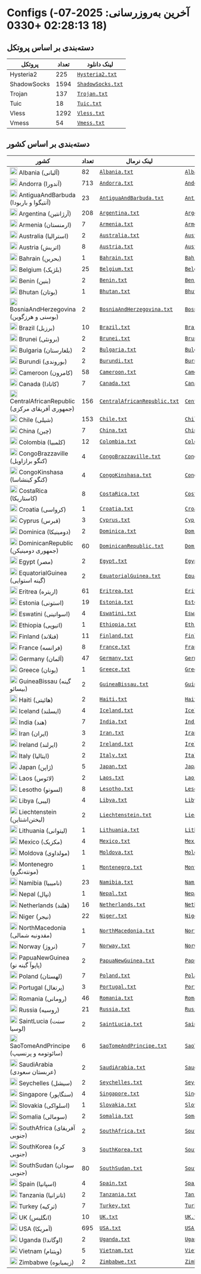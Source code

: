 # Configs (آخرین به‌روزرسانی: 2025-07-18 02:28:13 +0330)

## دسته‌بندی بر اساس پروتکل

| پروتکل | تعداد | لینک دانلود |
|---|---|---|
| Hysteria2 | 225 | [`Hysteria2.txt`](https://raw.githubusercontent.com/vpnclashfa-backup/ScrapeAndCategorize/refs/heads/main/output_configs/Hysteria2.txt) |
| ShadowSocks | 1594 | [`ShadowSocks.txt`](https://raw.githubusercontent.com/vpnclashfa-backup/ScrapeAndCategorize/refs/heads/main/output_configs/ShadowSocks.txt) |
| Trojan | 137 | [`Trojan.txt`](https://raw.githubusercontent.com/vpnclashfa-backup/ScrapeAndCategorize/refs/heads/main/output_configs/Trojan.txt) |
| Tuic | 18 | [`Tuic.txt`](https://raw.githubusercontent.com/vpnclashfa-backup/ScrapeAndCategorize/refs/heads/main/output_configs/Tuic.txt) |
| Vless | 1292 | [`Vless.txt`](https://raw.githubusercontent.com/vpnclashfa-backup/ScrapeAndCategorize/refs/heads/main/output_configs/Vless.txt) |
| Vmess | 54 | [`Vmess.txt`](https://raw.githubusercontent.com/vpnclashfa-backup/ScrapeAndCategorize/refs/heads/main/output_configs/Vmess.txt) |

## دسته‌بندی بر اساس کشور

| کشور | تعداد | لینک نرمال | لینک بیس۶۴ |
|---|---|---|---|
| <img src="https://flagcdn.com/w20/al.png" width="20"> Albania (آلبانی) | 82 | [`Albania.txt`](https://raw.githubusercontent.com/vpnclashfa-backup/ScrapeAndCategorize/refs/heads/main/output_configs/Albania.txt) | [`Albania.txt`](https://raw.githubusercontent.com/vpnclashfa-backup/ScrapeAndCategorize/refs/heads/main/output_base64_countries/Albania.txt) |
| <img src="https://flagcdn.com/w20/ad.png" width="20"> Andorra (آندورا) | 713 | [`Andorra.txt`](https://raw.githubusercontent.com/vpnclashfa-backup/ScrapeAndCategorize/refs/heads/main/output_configs/Andorra.txt) | [`Andorra.txt`](https://raw.githubusercontent.com/vpnclashfa-backup/ScrapeAndCategorize/refs/heads/main/output_base64_countries/Andorra.txt) |
| <img src="https://flagcdn.com/w20/ag.png" width="20"> AntiguaAndBarbuda (آنتیگوا و باربودا) | 23 | [`AntiguaAndBarbuda.txt`](https://raw.githubusercontent.com/vpnclashfa-backup/ScrapeAndCategorize/refs/heads/main/output_configs/AntiguaAndBarbuda.txt) | [`AntiguaAndBarbuda.txt`](https://raw.githubusercontent.com/vpnclashfa-backup/ScrapeAndCategorize/refs/heads/main/output_base64_countries/AntiguaAndBarbuda.txt) |
| <img src="https://flagcdn.com/w20/ar.png" width="20"> Argentina (آرژانتین) | 208 | [`Argentina.txt`](https://raw.githubusercontent.com/vpnclashfa-backup/ScrapeAndCategorize/refs/heads/main/output_configs/Argentina.txt) | [`Argentina.txt`](https://raw.githubusercontent.com/vpnclashfa-backup/ScrapeAndCategorize/refs/heads/main/output_base64_countries/Argentina.txt) |
| <img src="https://flagcdn.com/w20/am.png" width="20"> Armenia (ارمنستان) | 7 | [`Armenia.txt`](https://raw.githubusercontent.com/vpnclashfa-backup/ScrapeAndCategorize/refs/heads/main/output_configs/Armenia.txt) | [`Armenia.txt`](https://raw.githubusercontent.com/vpnclashfa-backup/ScrapeAndCategorize/refs/heads/main/output_base64_countries/Armenia.txt) |
| <img src="https://flagcdn.com/w20/au.png" width="20"> Australia (استرالیا) | 2 | [`Australia.txt`](https://raw.githubusercontent.com/vpnclashfa-backup/ScrapeAndCategorize/refs/heads/main/output_configs/Australia.txt) | [`Australia.txt`](https://raw.githubusercontent.com/vpnclashfa-backup/ScrapeAndCategorize/refs/heads/main/output_base64_countries/Australia.txt) |
| <img src="https://flagcdn.com/w20/at.png" width="20"> Austria (اتریش) | 8 | [`Austria.txt`](https://raw.githubusercontent.com/vpnclashfa-backup/ScrapeAndCategorize/refs/heads/main/output_configs/Austria.txt) | [`Austria.txt`](https://raw.githubusercontent.com/vpnclashfa-backup/ScrapeAndCategorize/refs/heads/main/output_base64_countries/Austria.txt) |
| <img src="https://flagcdn.com/w20/bh.png" width="20"> Bahrain (بحرین) | 1 | [`Bahrain.txt`](https://raw.githubusercontent.com/vpnclashfa-backup/ScrapeAndCategorize/refs/heads/main/output_configs/Bahrain.txt) | [`Bahrain.txt`](https://raw.githubusercontent.com/vpnclashfa-backup/ScrapeAndCategorize/refs/heads/main/output_base64_countries/Bahrain.txt) |
| <img src="https://flagcdn.com/w20/be.png" width="20"> Belgium (بلژیک) | 25 | [`Belgium.txt`](https://raw.githubusercontent.com/vpnclashfa-backup/ScrapeAndCategorize/refs/heads/main/output_configs/Belgium.txt) | [`Belgium.txt`](https://raw.githubusercontent.com/vpnclashfa-backup/ScrapeAndCategorize/refs/heads/main/output_base64_countries/Belgium.txt) |
| <img src="https://flagcdn.com/w20/bj.png" width="20"> Benin (بنین) | 2 | [`Benin.txt`](https://raw.githubusercontent.com/vpnclashfa-backup/ScrapeAndCategorize/refs/heads/main/output_configs/Benin.txt) | [`Benin.txt`](https://raw.githubusercontent.com/vpnclashfa-backup/ScrapeAndCategorize/refs/heads/main/output_base64_countries/Benin.txt) |
| <img src="https://flagcdn.com/w20/bt.png" width="20"> Bhutan (بوتان) | 1 | [`Bhutan.txt`](https://raw.githubusercontent.com/vpnclashfa-backup/ScrapeAndCategorize/refs/heads/main/output_configs/Bhutan.txt) | [`Bhutan.txt`](https://raw.githubusercontent.com/vpnclashfa-backup/ScrapeAndCategorize/refs/heads/main/output_base64_countries/Bhutan.txt) |
| <img src="https://flagcdn.com/w20/ba.png" width="20"> BosniaAndHerzegovina (بوسنی و هرزگوین) | 2 | [`BosniaAndHerzegovina.txt`](https://raw.githubusercontent.com/vpnclashfa-backup/ScrapeAndCategorize/refs/heads/main/output_configs/BosniaAndHerzegovina.txt) | [`BosniaAndHerzegovina.txt`](https://raw.githubusercontent.com/vpnclashfa-backup/ScrapeAndCategorize/refs/heads/main/output_base64_countries/BosniaAndHerzegovina.txt) |
| <img src="https://flagcdn.com/w20/br.png" width="20"> Brazil (برزیل) | 10 | [`Brazil.txt`](https://raw.githubusercontent.com/vpnclashfa-backup/ScrapeAndCategorize/refs/heads/main/output_configs/Brazil.txt) | [`Brazil.txt`](https://raw.githubusercontent.com/vpnclashfa-backup/ScrapeAndCategorize/refs/heads/main/output_base64_countries/Brazil.txt) |
| <img src="https://flagcdn.com/w20/bn.png" width="20"> Brunei (برونئی) | 2 | [`Brunei.txt`](https://raw.githubusercontent.com/vpnclashfa-backup/ScrapeAndCategorize/refs/heads/main/output_configs/Brunei.txt) | [`Brunei.txt`](https://raw.githubusercontent.com/vpnclashfa-backup/ScrapeAndCategorize/refs/heads/main/output_base64_countries/Brunei.txt) |
| <img src="https://flagcdn.com/w20/bg.png" width="20"> Bulgaria (بلغارستان) | 2 | [`Bulgaria.txt`](https://raw.githubusercontent.com/vpnclashfa-backup/ScrapeAndCategorize/refs/heads/main/output_configs/Bulgaria.txt) | [`Bulgaria.txt`](https://raw.githubusercontent.com/vpnclashfa-backup/ScrapeAndCategorize/refs/heads/main/output_base64_countries/Bulgaria.txt) |
| <img src="https://flagcdn.com/w20/bi.png" width="20"> Burundi (بوروندی) | 2 | [`Burundi.txt`](https://raw.githubusercontent.com/vpnclashfa-backup/ScrapeAndCategorize/refs/heads/main/output_configs/Burundi.txt) | [`Burundi.txt`](https://raw.githubusercontent.com/vpnclashfa-backup/ScrapeAndCategorize/refs/heads/main/output_base64_countries/Burundi.txt) |
| <img src="https://flagcdn.com/w20/cm.png" width="20"> Cameroon (کامرون) | 58 | [`Cameroon.txt`](https://raw.githubusercontent.com/vpnclashfa-backup/ScrapeAndCategorize/refs/heads/main/output_configs/Cameroon.txt) | [`Cameroon.txt`](https://raw.githubusercontent.com/vpnclashfa-backup/ScrapeAndCategorize/refs/heads/main/output_base64_countries/Cameroon.txt) |
| <img src="https://flagcdn.com/w20/ca.png" width="20"> Canada (کانادا) | 7 | [`Canada.txt`](https://raw.githubusercontent.com/vpnclashfa-backup/ScrapeAndCategorize/refs/heads/main/output_configs/Canada.txt) | [`Canada.txt`](https://raw.githubusercontent.com/vpnclashfa-backup/ScrapeAndCategorize/refs/heads/main/output_base64_countries/Canada.txt) |
| <img src="https://flagcdn.com/w20/cf.png" width="20"> CentralAfricanRepublic (جمهوری آفریقای مرکزی) | 156 | [`CentralAfricanRepublic.txt`](https://raw.githubusercontent.com/vpnclashfa-backup/ScrapeAndCategorize/refs/heads/main/output_configs/CentralAfricanRepublic.txt) | [`CentralAfricanRepublic.txt`](https://raw.githubusercontent.com/vpnclashfa-backup/ScrapeAndCategorize/refs/heads/main/output_base64_countries/CentralAfricanRepublic.txt) |
| <img src="https://flagcdn.com/w20/cl.png" width="20"> Chile (شیلی) | 153 | [`Chile.txt`](https://raw.githubusercontent.com/vpnclashfa-backup/ScrapeAndCategorize/refs/heads/main/output_configs/Chile.txt) | [`Chile.txt`](https://raw.githubusercontent.com/vpnclashfa-backup/ScrapeAndCategorize/refs/heads/main/output_base64_countries/Chile.txt) |
| <img src="https://flagcdn.com/w20/cn.png" width="20"> China (چین) | 7 | [`China.txt`](https://raw.githubusercontent.com/vpnclashfa-backup/ScrapeAndCategorize/refs/heads/main/output_configs/China.txt) | [`China.txt`](https://raw.githubusercontent.com/vpnclashfa-backup/ScrapeAndCategorize/refs/heads/main/output_base64_countries/China.txt) |
| <img src="https://flagcdn.com/w20/co.png" width="20"> Colombia (کلمبیا) | 12 | [`Colombia.txt`](https://raw.githubusercontent.com/vpnclashfa-backup/ScrapeAndCategorize/refs/heads/main/output_configs/Colombia.txt) | [`Colombia.txt`](https://raw.githubusercontent.com/vpnclashfa-backup/ScrapeAndCategorize/refs/heads/main/output_base64_countries/Colombia.txt) |
| <img src="https://flagcdn.com/w20/cg.png" width="20"> CongoBrazzaville (کنگو برازاویل) | 4 | [`CongoBrazzaville.txt`](https://raw.githubusercontent.com/vpnclashfa-backup/ScrapeAndCategorize/refs/heads/main/output_configs/CongoBrazzaville.txt) | [`CongoBrazzaville.txt`](https://raw.githubusercontent.com/vpnclashfa-backup/ScrapeAndCategorize/refs/heads/main/output_base64_countries/CongoBrazzaville.txt) |
| <img src="https://flagcdn.com/w20/cd.png" width="20"> CongoKinshasa (کنگو کینشاسا) | 4 | [`CongoKinshasa.txt`](https://raw.githubusercontent.com/vpnclashfa-backup/ScrapeAndCategorize/refs/heads/main/output_configs/CongoKinshasa.txt) | [`CongoKinshasa.txt`](https://raw.githubusercontent.com/vpnclashfa-backup/ScrapeAndCategorize/refs/heads/main/output_base64_countries/CongoKinshasa.txt) |
| <img src="https://flagcdn.com/w20/cr.png" width="20"> CostaRica (کاستاریکا) | 8 | [`CostaRica.txt`](https://raw.githubusercontent.com/vpnclashfa-backup/ScrapeAndCategorize/refs/heads/main/output_configs/CostaRica.txt) | [`CostaRica.txt`](https://raw.githubusercontent.com/vpnclashfa-backup/ScrapeAndCategorize/refs/heads/main/output_base64_countries/CostaRica.txt) |
| <img src="https://flagcdn.com/w20/hr.png" width="20"> Croatia (کرواسی) | 1 | [`Croatia.txt`](https://raw.githubusercontent.com/vpnclashfa-backup/ScrapeAndCategorize/refs/heads/main/output_configs/Croatia.txt) | [`Croatia.txt`](https://raw.githubusercontent.com/vpnclashfa-backup/ScrapeAndCategorize/refs/heads/main/output_base64_countries/Croatia.txt) |
| <img src="https://flagcdn.com/w20/cy.png" width="20"> Cyprus (قبرس) | 3 | [`Cyprus.txt`](https://raw.githubusercontent.com/vpnclashfa-backup/ScrapeAndCategorize/refs/heads/main/output_configs/Cyprus.txt) | [`Cyprus.txt`](https://raw.githubusercontent.com/vpnclashfa-backup/ScrapeAndCategorize/refs/heads/main/output_base64_countries/Cyprus.txt) |
| <img src="https://flagcdn.com/w20/dm.png" width="20"> Dominica (دومینیکا) | 2 | [`Dominica.txt`](https://raw.githubusercontent.com/vpnclashfa-backup/ScrapeAndCategorize/refs/heads/main/output_configs/Dominica.txt) | [`Dominica.txt`](https://raw.githubusercontent.com/vpnclashfa-backup/ScrapeAndCategorize/refs/heads/main/output_base64_countries/Dominica.txt) |
| <img src="https://flagcdn.com/w20/do.png" width="20"> DominicanRepublic (جمهوری دومینیکن) | 60 | [`DominicanRepublic.txt`](https://raw.githubusercontent.com/vpnclashfa-backup/ScrapeAndCategorize/refs/heads/main/output_configs/DominicanRepublic.txt) | [`DominicanRepublic.txt`](https://raw.githubusercontent.com/vpnclashfa-backup/ScrapeAndCategorize/refs/heads/main/output_base64_countries/DominicanRepublic.txt) |
| <img src="https://flagcdn.com/w20/eg.png" width="20"> Egypt (مصر) | 2 | [`Egypt.txt`](https://raw.githubusercontent.com/vpnclashfa-backup/ScrapeAndCategorize/refs/heads/main/output_configs/Egypt.txt) | [`Egypt.txt`](https://raw.githubusercontent.com/vpnclashfa-backup/ScrapeAndCategorize/refs/heads/main/output_base64_countries/Egypt.txt) |
| <img src="https://flagcdn.com/w20/gq.png" width="20"> EquatorialGuinea (گینه استوایی) | 2 | [`EquatorialGuinea.txt`](https://raw.githubusercontent.com/vpnclashfa-backup/ScrapeAndCategorize/refs/heads/main/output_configs/EquatorialGuinea.txt) | [`EquatorialGuinea.txt`](https://raw.githubusercontent.com/vpnclashfa-backup/ScrapeAndCategorize/refs/heads/main/output_base64_countries/EquatorialGuinea.txt) |
| <img src="https://flagcdn.com/w20/er.png" width="20"> Eritrea (اریتره) | 61 | [`Eritrea.txt`](https://raw.githubusercontent.com/vpnclashfa-backup/ScrapeAndCategorize/refs/heads/main/output_configs/Eritrea.txt) | [`Eritrea.txt`](https://raw.githubusercontent.com/vpnclashfa-backup/ScrapeAndCategorize/refs/heads/main/output_base64_countries/Eritrea.txt) |
| <img src="https://flagcdn.com/w20/ee.png" width="20"> Estonia (استونی) | 19 | [`Estonia.txt`](https://raw.githubusercontent.com/vpnclashfa-backup/ScrapeAndCategorize/refs/heads/main/output_configs/Estonia.txt) | [`Estonia.txt`](https://raw.githubusercontent.com/vpnclashfa-backup/ScrapeAndCategorize/refs/heads/main/output_base64_countries/Estonia.txt) |
| <img src="https://flagcdn.com/w20/sz.png" width="20"> Eswatini (اسواتینی) | 4 | [`Eswatini.txt`](https://raw.githubusercontent.com/vpnclashfa-backup/ScrapeAndCategorize/refs/heads/main/output_configs/Eswatini.txt) | [`Eswatini.txt`](https://raw.githubusercontent.com/vpnclashfa-backup/ScrapeAndCategorize/refs/heads/main/output_base64_countries/Eswatini.txt) |
| <img src="https://flagcdn.com/w20/et.png" width="20"> Ethiopia (اتیوپی) | 1 | [`Ethiopia.txt`](https://raw.githubusercontent.com/vpnclashfa-backup/ScrapeAndCategorize/refs/heads/main/output_configs/Ethiopia.txt) | [`Ethiopia.txt`](https://raw.githubusercontent.com/vpnclashfa-backup/ScrapeAndCategorize/refs/heads/main/output_base64_countries/Ethiopia.txt) |
| <img src="https://flagcdn.com/w20/fi.png" width="20"> Finland (فنلاند) | 11 | [`Finland.txt`](https://raw.githubusercontent.com/vpnclashfa-backup/ScrapeAndCategorize/refs/heads/main/output_configs/Finland.txt) | [`Finland.txt`](https://raw.githubusercontent.com/vpnclashfa-backup/ScrapeAndCategorize/refs/heads/main/output_base64_countries/Finland.txt) |
| <img src="https://flagcdn.com/w20/fr.png" width="20"> France (فرانسه) | 8 | [`France.txt`](https://raw.githubusercontent.com/vpnclashfa-backup/ScrapeAndCategorize/refs/heads/main/output_configs/France.txt) | [`France.txt`](https://raw.githubusercontent.com/vpnclashfa-backup/ScrapeAndCategorize/refs/heads/main/output_base64_countries/France.txt) |
| <img src="https://flagcdn.com/w20/de.png" width="20"> Germany (آلمان) | 47 | [`Germany.txt`](https://raw.githubusercontent.com/vpnclashfa-backup/ScrapeAndCategorize/refs/heads/main/output_configs/Germany.txt) | [`Germany.txt`](https://raw.githubusercontent.com/vpnclashfa-backup/ScrapeAndCategorize/refs/heads/main/output_base64_countries/Germany.txt) |
| <img src="https://flagcdn.com/w20/gr.png" width="20"> Greece (یونان) | 1 | [`Greece.txt`](https://raw.githubusercontent.com/vpnclashfa-backup/ScrapeAndCategorize/refs/heads/main/output_configs/Greece.txt) | [`Greece.txt`](https://raw.githubusercontent.com/vpnclashfa-backup/ScrapeAndCategorize/refs/heads/main/output_base64_countries/Greece.txt) |
| <img src="https://flagcdn.com/w20/gw.png" width="20"> GuineaBissau (گینه بیسائو) | 2 | [`GuineaBissau.txt`](https://raw.githubusercontent.com/vpnclashfa-backup/ScrapeAndCategorize/refs/heads/main/output_configs/GuineaBissau.txt) | [`GuineaBissau.txt`](https://raw.githubusercontent.com/vpnclashfa-backup/ScrapeAndCategorize/refs/heads/main/output_base64_countries/GuineaBissau.txt) |
| <img src="https://flagcdn.com/w20/ht.png" width="20"> Haiti (هائیتی) | 2 | [`Haiti.txt`](https://raw.githubusercontent.com/vpnclashfa-backup/ScrapeAndCategorize/refs/heads/main/output_configs/Haiti.txt) | [`Haiti.txt`](https://raw.githubusercontent.com/vpnclashfa-backup/ScrapeAndCategorize/refs/heads/main/output_base64_countries/Haiti.txt) |
| <img src="https://flagcdn.com/w20/is.png" width="20"> Iceland (ایسلند) | 4 | [`Iceland.txt`](https://raw.githubusercontent.com/vpnclashfa-backup/ScrapeAndCategorize/refs/heads/main/output_configs/Iceland.txt) | [`Iceland.txt`](https://raw.githubusercontent.com/vpnclashfa-backup/ScrapeAndCategorize/refs/heads/main/output_base64_countries/Iceland.txt) |
| <img src="https://flagcdn.com/w20/in.png" width="20"> India (هند) | 7 | [`India.txt`](https://raw.githubusercontent.com/vpnclashfa-backup/ScrapeAndCategorize/refs/heads/main/output_configs/India.txt) | [`India.txt`](https://raw.githubusercontent.com/vpnclashfa-backup/ScrapeAndCategorize/refs/heads/main/output_base64_countries/India.txt) |
| <img src="https://flagcdn.com/w20/ir.png" width="20"> Iran (ایران) | 3 | [`Iran.txt`](https://raw.githubusercontent.com/vpnclashfa-backup/ScrapeAndCategorize/refs/heads/main/output_configs/Iran.txt) | [`Iran.txt`](https://raw.githubusercontent.com/vpnclashfa-backup/ScrapeAndCategorize/refs/heads/main/output_base64_countries/Iran.txt) |
| <img src="https://flagcdn.com/w20/ie.png" width="20"> Ireland (ایرلند) | 2 | [`Ireland.txt`](https://raw.githubusercontent.com/vpnclashfa-backup/ScrapeAndCategorize/refs/heads/main/output_configs/Ireland.txt) | [`Ireland.txt`](https://raw.githubusercontent.com/vpnclashfa-backup/ScrapeAndCategorize/refs/heads/main/output_base64_countries/Ireland.txt) |
| <img src="https://flagcdn.com/w20/it.png" width="20"> Italy (ایتالیا) | 2 | [`Italy.txt`](https://raw.githubusercontent.com/vpnclashfa-backup/ScrapeAndCategorize/refs/heads/main/output_configs/Italy.txt) | [`Italy.txt`](https://raw.githubusercontent.com/vpnclashfa-backup/ScrapeAndCategorize/refs/heads/main/output_base64_countries/Italy.txt) |
| <img src="https://flagcdn.com/w20/jp.png" width="20"> Japan (ژاپن) | 5 | [`Japan.txt`](https://raw.githubusercontent.com/vpnclashfa-backup/ScrapeAndCategorize/refs/heads/main/output_configs/Japan.txt) | [`Japan.txt`](https://raw.githubusercontent.com/vpnclashfa-backup/ScrapeAndCategorize/refs/heads/main/output_base64_countries/Japan.txt) |
| <img src="https://flagcdn.com/w20/la.png" width="20"> Laos (لائوس) | 2 | [`Laos.txt`](https://raw.githubusercontent.com/vpnclashfa-backup/ScrapeAndCategorize/refs/heads/main/output_configs/Laos.txt) | [`Laos.txt`](https://raw.githubusercontent.com/vpnclashfa-backup/ScrapeAndCategorize/refs/heads/main/output_base64_countries/Laos.txt) |
| <img src="https://flagcdn.com/w20/ls.png" width="20"> Lesotho (لسوتو) | 8 | [`Lesotho.txt`](https://raw.githubusercontent.com/vpnclashfa-backup/ScrapeAndCategorize/refs/heads/main/output_configs/Lesotho.txt) | [`Lesotho.txt`](https://raw.githubusercontent.com/vpnclashfa-backup/ScrapeAndCategorize/refs/heads/main/output_base64_countries/Lesotho.txt) |
| <img src="https://flagcdn.com/w20/ly.png" width="20"> Libya (لیبی) | 4 | [`Libya.txt`](https://raw.githubusercontent.com/vpnclashfa-backup/ScrapeAndCategorize/refs/heads/main/output_configs/Libya.txt) | [`Libya.txt`](https://raw.githubusercontent.com/vpnclashfa-backup/ScrapeAndCategorize/refs/heads/main/output_base64_countries/Libya.txt) |
| <img src="https://flagcdn.com/w20/li.png" width="20"> Liechtenstein (لیختن‌اشتاین) | 2 | [`Liechtenstein.txt`](https://raw.githubusercontent.com/vpnclashfa-backup/ScrapeAndCategorize/refs/heads/main/output_configs/Liechtenstein.txt) | [`Liechtenstein.txt`](https://raw.githubusercontent.com/vpnclashfa-backup/ScrapeAndCategorize/refs/heads/main/output_base64_countries/Liechtenstein.txt) |
| <img src="https://flagcdn.com/w20/lt.png" width="20"> Lithuania (لیتوانی) | 1 | [`Lithuania.txt`](https://raw.githubusercontent.com/vpnclashfa-backup/ScrapeAndCategorize/refs/heads/main/output_configs/Lithuania.txt) | [`Lithuania.txt`](https://raw.githubusercontent.com/vpnclashfa-backup/ScrapeAndCategorize/refs/heads/main/output_base64_countries/Lithuania.txt) |
| <img src="https://flagcdn.com/w20/mx.png" width="20"> Mexico (مکزیک) | 4 | [`Mexico.txt`](https://raw.githubusercontent.com/vpnclashfa-backup/ScrapeAndCategorize/refs/heads/main/output_configs/Mexico.txt) | [`Mexico.txt`](https://raw.githubusercontent.com/vpnclashfa-backup/ScrapeAndCategorize/refs/heads/main/output_base64_countries/Mexico.txt) |
| <img src="https://flagcdn.com/w20/md.png" width="20"> Moldova (مولداوی) | 1 | [`Moldova.txt`](https://raw.githubusercontent.com/vpnclashfa-backup/ScrapeAndCategorize/refs/heads/main/output_configs/Moldova.txt) | [`Moldova.txt`](https://raw.githubusercontent.com/vpnclashfa-backup/ScrapeAndCategorize/refs/heads/main/output_base64_countries/Moldova.txt) |
| <img src="https://flagcdn.com/w20/me.png" width="20"> Montenegro (مونته‌نگرو) | 1 | [`Montenegro.txt`](https://raw.githubusercontent.com/vpnclashfa-backup/ScrapeAndCategorize/refs/heads/main/output_configs/Montenegro.txt) | [`Montenegro.txt`](https://raw.githubusercontent.com/vpnclashfa-backup/ScrapeAndCategorize/refs/heads/main/output_base64_countries/Montenegro.txt) |
| <img src="https://flagcdn.com/w20/na.png" width="20"> Namibia (نامیبیا) | 23 | [`Namibia.txt`](https://raw.githubusercontent.com/vpnclashfa-backup/ScrapeAndCategorize/refs/heads/main/output_configs/Namibia.txt) | [`Namibia.txt`](https://raw.githubusercontent.com/vpnclashfa-backup/ScrapeAndCategorize/refs/heads/main/output_base64_countries/Namibia.txt) |
| <img src="https://flagcdn.com/w20/np.png" width="20"> Nepal (نپال) | 1 | [`Nepal.txt`](https://raw.githubusercontent.com/vpnclashfa-backup/ScrapeAndCategorize/refs/heads/main/output_configs/Nepal.txt) | [`Nepal.txt`](https://raw.githubusercontent.com/vpnclashfa-backup/ScrapeAndCategorize/refs/heads/main/output_base64_countries/Nepal.txt) |
| <img src="https://flagcdn.com/w20/nl.png" width="20"> Netherlands (هلند) | 16 | [`Netherlands.txt`](https://raw.githubusercontent.com/vpnclashfa-backup/ScrapeAndCategorize/refs/heads/main/output_configs/Netherlands.txt) | [`Netherlands.txt`](https://raw.githubusercontent.com/vpnclashfa-backup/ScrapeAndCategorize/refs/heads/main/output_base64_countries/Netherlands.txt) |
| <img src="https://flagcdn.com/w20/ne.png" width="20"> Niger (نیجر) | 22 | [`Niger.txt`](https://raw.githubusercontent.com/vpnclashfa-backup/ScrapeAndCategorize/refs/heads/main/output_configs/Niger.txt) | [`Niger.txt`](https://raw.githubusercontent.com/vpnclashfa-backup/ScrapeAndCategorize/refs/heads/main/output_base64_countries/Niger.txt) |
| <img src="https://flagcdn.com/w20/mk.png" width="20"> NorthMacedonia (مقدونیه شمالی) | 1 | [`NorthMacedonia.txt`](https://raw.githubusercontent.com/vpnclashfa-backup/ScrapeAndCategorize/refs/heads/main/output_configs/NorthMacedonia.txt) | [`NorthMacedonia.txt`](https://raw.githubusercontent.com/vpnclashfa-backup/ScrapeAndCategorize/refs/heads/main/output_base64_countries/NorthMacedonia.txt) |
| <img src="https://flagcdn.com/w20/no.png" width="20"> Norway (نروژ) | 7 | [`Norway.txt`](https://raw.githubusercontent.com/vpnclashfa-backup/ScrapeAndCategorize/refs/heads/main/output_configs/Norway.txt) | [`Norway.txt`](https://raw.githubusercontent.com/vpnclashfa-backup/ScrapeAndCategorize/refs/heads/main/output_base64_countries/Norway.txt) |
| <img src="https://flagcdn.com/w20/pg.png" width="20"> PapuaNewGuinea (پاپوآ گینه نو) | 2 | [`PapuaNewGuinea.txt`](https://raw.githubusercontent.com/vpnclashfa-backup/ScrapeAndCategorize/refs/heads/main/output_configs/PapuaNewGuinea.txt) | [`PapuaNewGuinea.txt`](https://raw.githubusercontent.com/vpnclashfa-backup/ScrapeAndCategorize/refs/heads/main/output_base64_countries/PapuaNewGuinea.txt) |
| <img src="https://flagcdn.com/w20/pl.png" width="20"> Poland (لهستان) | 7 | [`Poland.txt`](https://raw.githubusercontent.com/vpnclashfa-backup/ScrapeAndCategorize/refs/heads/main/output_configs/Poland.txt) | [`Poland.txt`](https://raw.githubusercontent.com/vpnclashfa-backup/ScrapeAndCategorize/refs/heads/main/output_base64_countries/Poland.txt) |
| <img src="https://flagcdn.com/w20/pt.png" width="20"> Portugal (پرتغال) | 3 | [`Portugal.txt`](https://raw.githubusercontent.com/vpnclashfa-backup/ScrapeAndCategorize/refs/heads/main/output_configs/Portugal.txt) | [`Portugal.txt`](https://raw.githubusercontent.com/vpnclashfa-backup/ScrapeAndCategorize/refs/heads/main/output_base64_countries/Portugal.txt) |
| <img src="https://flagcdn.com/w20/ro.png" width="20"> Romania (رومانی) | 46 | [`Romania.txt`](https://raw.githubusercontent.com/vpnclashfa-backup/ScrapeAndCategorize/refs/heads/main/output_configs/Romania.txt) | [`Romania.txt`](https://raw.githubusercontent.com/vpnclashfa-backup/ScrapeAndCategorize/refs/heads/main/output_base64_countries/Romania.txt) |
| <img src="https://flagcdn.com/w20/ru.png" width="20"> Russia (روسیه) | 21 | [`Russia.txt`](https://raw.githubusercontent.com/vpnclashfa-backup/ScrapeAndCategorize/refs/heads/main/output_configs/Russia.txt) | [`Russia.txt`](https://raw.githubusercontent.com/vpnclashfa-backup/ScrapeAndCategorize/refs/heads/main/output_base64_countries/Russia.txt) |
| <img src="https://flagcdn.com/w20/lc.png" width="20"> SaintLucia (سنت لوسیا) | 2 | [`SaintLucia.txt`](https://raw.githubusercontent.com/vpnclashfa-backup/ScrapeAndCategorize/refs/heads/main/output_configs/SaintLucia.txt) | [`SaintLucia.txt`](https://raw.githubusercontent.com/vpnclashfa-backup/ScrapeAndCategorize/refs/heads/main/output_base64_countries/SaintLucia.txt) |
| <img src="https://flagcdn.com/w20/st.png" width="20"> SaoTomeAndPrincipe (سائوتومه و پرنسیپ) | 6 | [`SaoTomeAndPrincipe.txt`](https://raw.githubusercontent.com/vpnclashfa-backup/ScrapeAndCategorize/refs/heads/main/output_configs/SaoTomeAndPrincipe.txt) | [`SaoTomeAndPrincipe.txt`](https://raw.githubusercontent.com/vpnclashfa-backup/ScrapeAndCategorize/refs/heads/main/output_base64_countries/SaoTomeAndPrincipe.txt) |
| <img src="https://flagcdn.com/w20/sa.png" width="20"> SaudiArabia (عربستان سعودی) | 2 | [`SaudiArabia.txt`](https://raw.githubusercontent.com/vpnclashfa-backup/ScrapeAndCategorize/refs/heads/main/output_configs/SaudiArabia.txt) | [`SaudiArabia.txt`](https://raw.githubusercontent.com/vpnclashfa-backup/ScrapeAndCategorize/refs/heads/main/output_base64_countries/SaudiArabia.txt) |
| <img src="https://flagcdn.com/w20/sc.png" width="20"> Seychelles (سیشل) | 2 | [`Seychelles.txt`](https://raw.githubusercontent.com/vpnclashfa-backup/ScrapeAndCategorize/refs/heads/main/output_configs/Seychelles.txt) | [`Seychelles.txt`](https://raw.githubusercontent.com/vpnclashfa-backup/ScrapeAndCategorize/refs/heads/main/output_base64_countries/Seychelles.txt) |
| <img src="https://flagcdn.com/w20/sg.png" width="20"> Singapore (سنگاپور) | 4 | [`Singapore.txt`](https://raw.githubusercontent.com/vpnclashfa-backup/ScrapeAndCategorize/refs/heads/main/output_configs/Singapore.txt) | [`Singapore.txt`](https://raw.githubusercontent.com/vpnclashfa-backup/ScrapeAndCategorize/refs/heads/main/output_base64_countries/Singapore.txt) |
| <img src="https://flagcdn.com/w20/sk.png" width="20"> Slovakia (اسلواکی) | 1 | [`Slovakia.txt`](https://raw.githubusercontent.com/vpnclashfa-backup/ScrapeAndCategorize/refs/heads/main/output_configs/Slovakia.txt) | [`Slovakia.txt`](https://raw.githubusercontent.com/vpnclashfa-backup/ScrapeAndCategorize/refs/heads/main/output_base64_countries/Slovakia.txt) |
| <img src="https://flagcdn.com/w20/so.png" width="20"> Somalia (سومالی) | 2 | [`Somalia.txt`](https://raw.githubusercontent.com/vpnclashfa-backup/ScrapeAndCategorize/refs/heads/main/output_configs/Somalia.txt) | [`Somalia.txt`](https://raw.githubusercontent.com/vpnclashfa-backup/ScrapeAndCategorize/refs/heads/main/output_base64_countries/Somalia.txt) |
| <img src="https://flagcdn.com/w20/za.png" width="20"> SouthAfrica (آفریقای جنوبی) | 2 | [`SouthAfrica.txt`](https://raw.githubusercontent.com/vpnclashfa-backup/ScrapeAndCategorize/refs/heads/main/output_configs/SouthAfrica.txt) | [`SouthAfrica.txt`](https://raw.githubusercontent.com/vpnclashfa-backup/ScrapeAndCategorize/refs/heads/main/output_base64_countries/SouthAfrica.txt) |
| <img src="https://flagcdn.com/w20/kr.png" width="20"> SouthKorea (کره جنوبی) | 3 | [`SouthKorea.txt`](https://raw.githubusercontent.com/vpnclashfa-backup/ScrapeAndCategorize/refs/heads/main/output_configs/SouthKorea.txt) | [`SouthKorea.txt`](https://raw.githubusercontent.com/vpnclashfa-backup/ScrapeAndCategorize/refs/heads/main/output_base64_countries/SouthKorea.txt) |
| <img src="https://flagcdn.com/w20/ss.png" width="20"> SouthSudan (سودان جنوبی) | 80 | [`SouthSudan.txt`](https://raw.githubusercontent.com/vpnclashfa-backup/ScrapeAndCategorize/refs/heads/main/output_configs/SouthSudan.txt) | [`SouthSudan.txt`](https://raw.githubusercontent.com/vpnclashfa-backup/ScrapeAndCategorize/refs/heads/main/output_base64_countries/SouthSudan.txt) |
| <img src="https://flagcdn.com/w20/es.png" width="20"> Spain (اسپانیا) | 4 | [`Spain.txt`](https://raw.githubusercontent.com/vpnclashfa-backup/ScrapeAndCategorize/refs/heads/main/output_configs/Spain.txt) | [`Spain.txt`](https://raw.githubusercontent.com/vpnclashfa-backup/ScrapeAndCategorize/refs/heads/main/output_base64_countries/Spain.txt) |
| <img src="https://flagcdn.com/w20/tz.png" width="20"> Tanzania (تانزانیا) | 2 | [`Tanzania.txt`](https://raw.githubusercontent.com/vpnclashfa-backup/ScrapeAndCategorize/refs/heads/main/output_configs/Tanzania.txt) | [`Tanzania.txt`](https://raw.githubusercontent.com/vpnclashfa-backup/ScrapeAndCategorize/refs/heads/main/output_base64_countries/Tanzania.txt) |
| <img src="https://flagcdn.com/w20/tr.png" width="20"> Turkey (ترکیه) | 7 | [`Turkey.txt`](https://raw.githubusercontent.com/vpnclashfa-backup/ScrapeAndCategorize/refs/heads/main/output_configs/Turkey.txt) | [`Turkey.txt`](https://raw.githubusercontent.com/vpnclashfa-backup/ScrapeAndCategorize/refs/heads/main/output_base64_countries/Turkey.txt) |
| <img src="https://flagcdn.com/w20/gb.png" width="20"> UK (انگلیس) | 10 | [`UK.txt`](https://raw.githubusercontent.com/vpnclashfa-backup/ScrapeAndCategorize/refs/heads/main/output_configs/UK.txt) | [`UK.txt`](https://raw.githubusercontent.com/vpnclashfa-backup/ScrapeAndCategorize/refs/heads/main/output_base64_countries/UK.txt) |
| <img src="https://flagcdn.com/w20/us.png" width="20"> USA (آمریکا) | 695 | [`USA.txt`](https://raw.githubusercontent.com/vpnclashfa-backup/ScrapeAndCategorize/refs/heads/main/output_configs/USA.txt) | [`USA.txt`](https://raw.githubusercontent.com/vpnclashfa-backup/ScrapeAndCategorize/refs/heads/main/output_base64_countries/USA.txt) |
| <img src="https://flagcdn.com/w20/ug.png" width="20"> Uganda (اوگاندا) | 2 | [`Uganda.txt`](https://raw.githubusercontent.com/vpnclashfa-backup/ScrapeAndCategorize/refs/heads/main/output_configs/Uganda.txt) | [`Uganda.txt`](https://raw.githubusercontent.com/vpnclashfa-backup/ScrapeAndCategorize/refs/heads/main/output_base64_countries/Uganda.txt) |
| <img src="https://flagcdn.com/w20/vn.png" width="20"> Vietnam (ویتنام) | 5 | [`Vietnam.txt`](https://raw.githubusercontent.com/vpnclashfa-backup/ScrapeAndCategorize/refs/heads/main/output_configs/Vietnam.txt) | [`Vietnam.txt`](https://raw.githubusercontent.com/vpnclashfa-backup/ScrapeAndCategorize/refs/heads/main/output_base64_countries/Vietnam.txt) |
| <img src="https://flagcdn.com/w20/zw.png" width="20"> Zimbabwe (زیمبابوه) | 2 | [`Zimbabwe.txt`](https://raw.githubusercontent.com/vpnclashfa-backup/ScrapeAndCategorize/refs/heads/main/output_configs/Zimbabwe.txt) | [`Zimbabwe.txt`](https://raw.githubusercontent.com/vpnclashfa-backup/ScrapeAndCategorize/refs/heads/main/output_base64_countries/Zimbabwe.txt) |
